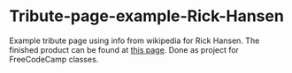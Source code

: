 # Tribute-page-example-Rick-Hansen
Example tribute page using info from wikipedia for Rick Hansen.
The finished product can be found at <a href="http://projects.davidtheriault.ca/tribute-page-example.html">this page</a>.
Done as project for FreeCodeCamp classes.
